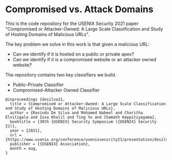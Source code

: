# Compromised vs. Attack Domains

This is the code repository for the USENIX Security 2021 paper "Compromised or Attacker-Owned: A Large Scale Classification and Study of Hosting Domains of Malicious URLs". 

The key problem we solve in this work is that given a malicious URL:
* Can we identify if it is hosted on a public or private apex?
* Can we identify if it is a compromised website or an attacker owned website?

The repository contains two key classifiers we build.
* Public-Private Classifier
* Compromised-Attacker Owned Classifier

```
@inproceedings {desilva21,
  title = {Compromised or Attacker-Owned: A Large Scale Classification and Study of Hosting Domains of Malicious URLs},
  author = {Ravindu De Silva and Mohamed Nabeel and Charitha Elvitigala and Issa Khalil and Ting Yu and Chamath Keppitiyagama},
  booktitle = {30th {USENIX} Security Symposium ({USENIX} Security 21)},
  year = {2021},
  url = {https://www.usenix.org/conference/usenixsecurity21/presentation/desilva},
  publisher = {{USENIX} Association},
  month = aug,
}
```
